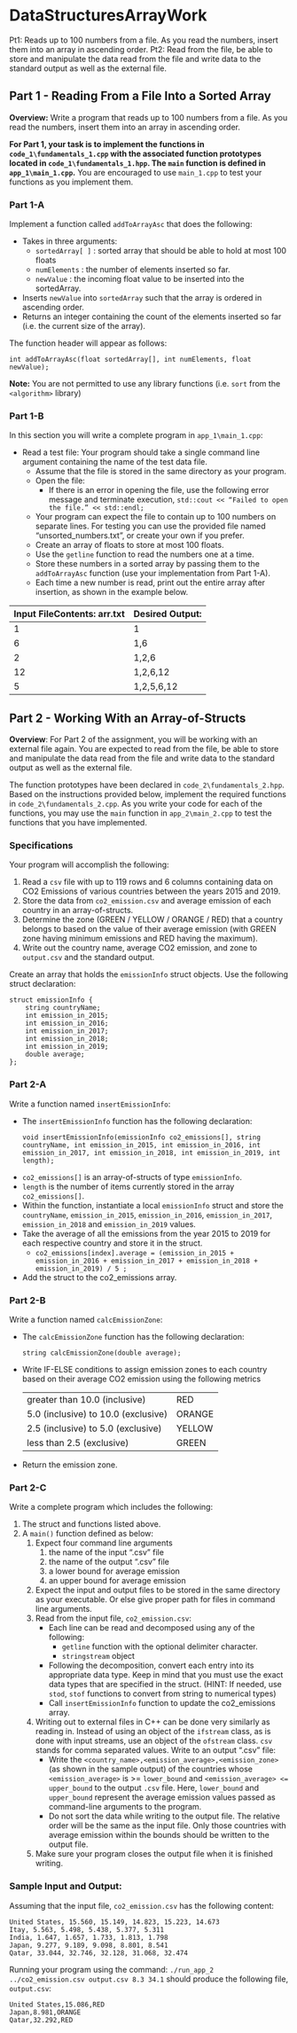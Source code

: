 # DataStructuresArrayWork
Pt1: Reads up to 100 numbers from a file. As you read the numbers, insert them into an array in ascending order. Pt2: Read from the file, be able to store and manipulate the data read from the file and write data to the standard output as well as the external file.
## Part 1 - Reading From a File Into a Sorted Array

**Overview:** Write a program that reads up to 100 numbers from a file. As you read the numbers, insert them into an array in ascending order.

 **For Part 1, your task is to implement the functions in `code_1\fundamentals_1.cpp` with the associated function prototypes located in `code_1\fundamentals_1.hpp`. The `main` function is defined in `app_1\main_1.cpp`.** You are encouraged to use `main_1.cpp` to test your functions as you implement them. 

### Part 1-A

Implement a function called `addToArrayAsc` that does the following:

* Takes in three arguments: 
    * `sortedArray[ ]` : sorted array that should be able to hold at most 100 floats
    * `numElements` : the number of elements inserted so far.
    * `newValue` : the incoming float value to be inserted into the sortedArray.
* Inserts `newValue` into `sortedArray` such that the  array is ordered in ascending order.
* Returns an integer containing the count of the elements inserted so far (i.e. the current size of the array).

The function header will appear as follows:
```
int addToArrayAsc(float sortedArray[], int numElements, float newValue);
```
**Note:** You are not permitted to use any library functions (i.e. `sort` from the `<algorithm>` library)

### Part 1-B
In this section you will write a complete program in `app_1\main_1.cpp`:
* Read a test file: Your program should take a single command line argument containing the name of the test data file.
    * Assume that the file is stored in the same directory as your program.
    * Open the file: 
        * If there is an error in opening the file, use the following error message and terminate execution, `std::cout << “Failed to open the file.” << std::endl;`
    * Your program can expect the file to contain up to 100 numbers on separate lines. For testing you can use the provided file named “unsorted_numbers.txt”, or create your own if you prefer.
    * Create an array of floats to store at most 100 floats.
    * Use the `getline` function to read the numbers one at a time. 
    * Store these numbers in a sorted array by passing them to the `addToArrayAsc` function (use your implementation from Part 1-A).
    * Each time a new number is read, print out the entire array after insertion, as shown in the example below.

| Input FileContents: arr.txt | Desired Output: |
|:--------------------------- |-----------------|
| 1                           | 1               |
| 6                           | 1,6             |
| 2                           | 1,2,6           |
| 12                          | 1,2,6,12        |
| 5                           | 1,2,5,6,12      |

## Part 2 - Working With an Array-of-Structs
**Overview**: For Part 2 of the assignment, you will be working with an external file again. You are expected to read from the file, be able to store and manipulate the data read from the file and write data to the standard output as well as the external file.

The function prototypes have been declared in `code_2\fundamentals_2.hpp`. Based on the instructions provided below, implement the required functions in `code_2\fundamentals_2.cpp`. As you write your code for each of the functions, you may use the `main` function in `app_2\main_2.cpp` to test the functions that you have implemented.

### Specifications

Your program will accomplish the following:

1. Read a `csv` file with up to 119 rows and 6 columns containing data on CO2 Emissions of various countries between the years 2015 and 2019.
2. Store the data from `co2_emission.csv` and average emission of each country in an array-of-structs.
3. Determine the zone (GREEN / YELLOW / ORANGE / RED) that a country belongs to based on the value of their average emission (with GREEN zone having minimum emissions and RED having the maximum).
4. Write out the country name, average CO2 emission, and zone to `output.csv` and the standard output.


Create an array that holds the `emissionInfo` struct objects. Use the following struct declaration:

    struct emissionInfo { 
        string countryName; 
        int emission_in_2015;
        int emission_in_2016; 
        int emission_in_2017;
        int emission_in_2018;
        int emission_in_2019;
        double average; 
    };

### Part 2-A
Write a function named `insertEmissionInfo`:
* The `insertEmissionInfo` function has the following declaration:
    ```
    void insertEmissionInfo(emissionInfo co2_emissions[], string countryName, int emission_in_2015, int emission_in_2016, int emission_in_2017, int emission_in_2018, int emission_in_2019, int length); 
    ```
* `co2_emissions[]` is an array-of-structs of type `emissionInfo`.
* `length` is the number of items currently stored in the array `co2_emissions[]`.
* Within the function, instantiate a local `emissionInfo` struct and store the `countryName`, `emission_in_2015`, `emission_in_2016`, `emission_in_2017`, `emission_in_2018` and `emission_in_2019` values.
* Take the average of all the emissions from the year 2015 to 2019 for each respective country and store it in the struct.
    * `co2_emissions[index].average = (emission_in_2015 + emission_in_2016 + emission_in_2017 + emission_in_2018 + emission_in_2019) / 5 ;`
* Add the struct to the co2_emissions array.

### Part 2-B
Write a function named `calcEmissionZone`:
* The `calcEmissionZone` function has the following declaration:
    ```
    string calcEmissionZone(double average); 
    ```

* Write IF-ELSE conditions to assign emission zones to each country based on their average CO2 emission using the following metrics

    | | |
    |-----|----|
    | greater than 10.0 (inclusive) | RED |
    | 5.0 (inclusive) to 10.0 (exclusive) | ORANGE |
    | 2.5 (inclusive) to 5.0 (exclusive) | YELLOW |
    | less than 2.5 (exclusive) | GREEN |
    
* Return the emission zone.

### Part 2-C

Write a complete program which includes the following: 
1. The struct and functions listed above.
2. A `main()` function defined as below:
    1. Expect four command line arguments
        1. the name of the input “.csv” file
        2. the name of the output “.csv” file
        3. a lower bound for average emission
        4. an upper bound for average emission
    2. Expect the input and output files to be stored in the same directory as your executable. Or else give proper path for files in command line arguments.
    3. Read from the input file, `co2_emission.csv`:
        * Each line can be read and decomposed using any of the following: 
            * `getline` function with the optional delimiter character.
            * `stringstream` object
        * Following the decomposition, convert each entry into its appropriate data type. Keep in mind that you must use the exact data types that are specified in the struct. (HINT: If needed, use `stod`, `stof` functions to convert from string to numerical types)
        * Call `insertEmissionInfo` function to update the co2_emissions array.
    4. Writing out to external files in C++ can be done very similarly as reading in. Instead of using an object of the `ifstream` class, as is done with input streams, use an object of the `ofstream` class. `csv` stands for comma separated values. Write to an output “.csv” file:
        * Write the `<country_name>,<emission_average>,<emission_zone>` (as shown in the sample output) of the countries whose `<emission_average>` is >= `lower_bound` and `<emission_average> <= upper_bound` to the output `.csv` file. Here, `lower_bound` and `upper_bound` represent the average emission values passed as command-line arguments to the program.
        * Do not sort the data while writing to the output file. The relative order will be the same as the input file. Only those countries with average emission within the bounds should be written to the output file.
    5. Make sure your program closes the output file when it is finished writing.

### Sample Input and Output:
Assuming that the input file, `co2_emission.csv` has the following content:
```
United States, 15.560, 15.149, 14.823, 15.223, 14.673 
Itay, 5.563, 5.498, 5.438, 5.377, 5.311
India, 1.647, 1.657, 1.733, 1.813, 1.798
Japan, 9.277, 9.189, 9.098, 8.801, 8.541
Qatar, 33.044, 32.746, 32.128, 31.068, 32.474
```
Running your program using the command: 
`./run_app_2 ../co2_emission.csv output.csv 8.3 34.1`
should produce the following file, `output.csv`:
```
United States,15.086,RED 
Japan,8.981,ORANGE 
Qatar,32.292,RED
```
